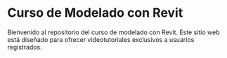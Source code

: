 # Curso de Modelado con Revit

Bienvenido al repositorio del curso de modelado con Revit. Este sitio web está diseñado para ofrecer videotutoriales exclusivos a usuarios registrados.

